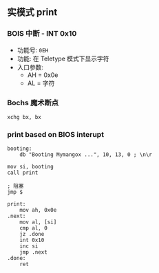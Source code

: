 ## 实模式 print

### BOIS 中断 - INT 0x10

- 功能号: `0EH`
- 功能: 在 Teletype 模式下显示字符
- 入口参数:
    - AH = 0x0e
    - AL = 字符

### Bochs 魔术断点

```assembly
xchg bx, bx
```

### print based on BIOS interupt

```assembly
booting:
    db "Booting Mymangox ...", 10, 13, 0 ; \n\r

mov si, booting
call print

; 阻塞
jmp $

print:
    mov ah, 0x0e
.next:
    mov al, [si]
    cmp al, 0
    jz .done
    int 0x10
    inc si
    jmp .next
.done:
    ret
```
